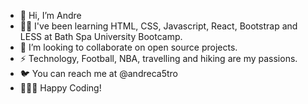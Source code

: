 - 👋 Hi, I’m Andre
- 👀🌱 I've been learning HTML, CSS, Javascript, React, Bootstrap and LESS at Bath Spa University Bootcamp.
- 💞️ I’m looking to collaborate on open source projects.
- ⚡️ Technology, Football, NBA, travelling and hiking are my passions.
- 🐦 You can reach me at @andreca5tro
- 👨🏻‍💻 Happy Coding!
